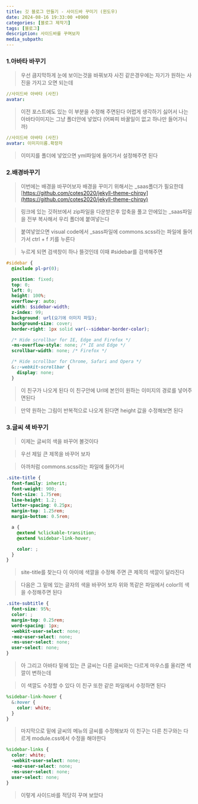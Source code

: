 ```yaml
---
title: 깃 블로그 만들기 - 사이드바 꾸미기 (윈도우)
date: 2024-08-16 19:33:00 +0900
categories: [블로그 제작기]
tags: [블로그]
description: 사이드바를 꾸며보자
media_subpath:
---
```


### 1.아바타 바꾸기

> 우선 큼지막하게 눈에 보이는것을 바꿔보자 사진 같은경우에는 자기가 원하는 사진을 가지고 오면 되는데

```yml
//사이드바 아바타 (사진)
avatar:

```

> 이전 포스트에도 있는 이 부분을 수정해 주면된다 어렵게 생각하기 싫어서 나는 아바타이미지는 그냥 폴더안에 넣었다
> (어짜피 바꿀일이 없고 하나만 들어가니까)

```yml
//사이드바 아바타 (사진)
avatar: 이미지이름.확장자

```

> 이미지를 폴더에 넣었으면 yml파일에 들어가서 설정해주면 된다

### 2.배경바꾸기

> 이번에는 배경을 바꾸어보자 배경을 꾸미기 위해서는 \_saas폴더가 필요한데
> [https://github.com/cotes2020/jekyll-theme-chirpy](https://github.com/cotes2020/jekyll-theme-chirpy)

> 링크에 있는 깃허브에서 zip파일을 다운받은후 압축을 풀고 안에있는 \_saas파일을 전부 복사해서 우리 폴더에 붙여넣는다

> 붙여넣었으면 visual code에서 \_sass파일에 commons.scss라는 파일에 들어가서 ctrl + f 키를 누른다

> 누르게 되면 검색창이 하나 뜰것인데 이때 #sidebar를 검색해주면

```scss
#sidebar {
  @include pl-pr(0);

  position: fixed;
  top: 0;
  left: 0;
  height: 100%;
  overflow-y: auto;
  width: $sidebar-width;
  z-index: 99;
  background: url(요기에 이미지 파일);
  background-size: cover;
  border-right: 1px solid var(--sidebar-border-color);

  /* Hide scrollbar for IE, Edge and Firefox */
  -ms-overflow-style: none; /* IE and Edge */
  scrollbar-width: none; /* Firefox */

  /* Hide scrollbar for Chrome, Safari and Opera */
  &::-webkit-scrollbar {
    display: none;
  }

```

> 이 친구가 나오게 된다 이 친구안에 Url에 본인이 원하는 이미지의 경로를 넣어주면된다

> 만약 원하는 그림이 반복적으로 나오게 된다면 height 값을 수정해보면 된다

### 3.글씨 색 바꾸기

> 이제는 글씨의 색을 바꾸어 볼것이다

> 우선 제일 큰 제목을 바꾸어 보자

> 아까처럼 commons.scss라는 파일에 들어가서

```scss
.site-title {
  font-family: inherit;
  font-weight: 900;
  font-size: 1.75rem;
  line-height: 1.2;
  letter-spacing: 0.25px;
  margin-top: 1.25rem;
  margin-bottom: 0.5rem;

  a {
    @extend %clickable-transition;
    @extend %sidebar-link-hover;

    color: ;
  }
}
```

> site-title를 찾는다 이 아이에 색깔을 수정해 주면 큰 제목의 색깔이 달라진다

> 다음은 그 밑에 있는 글자의 색을 바꾸어 보자 위와 똑같은 파일에서 color의 색을 수정해주면 된다

```scss
.site-subtitle {
  font-size: 95%;
  color: ;
  margin-top: 0.25rem;
  word-spacing: 1px;
  -webkit-user-select: none;
  -moz-user-select: none;
  -ms-user-select: none;
  user-select: none;
}
```

> 아 그리고 아바타 밑에 있는 큰 글씨는 다른 글씨와는 다르게 마우스를 올리면 색깔이 변하는데

> 이 색깔도 수정할 수 있다 이 친구 또한 같은 파일에서 수정하면 된다

```scss
%sidebar-link-hover {
  &:hover {
    color: white;
  }
}
```

> 마지막으로 밑에 글씨의 메뉴의 글씨를 수정해보자 이 친구는 다른 친구와는 다르게 module.css에서 수정을 해야한다

```scss
%sidebar-links {
  color: white;
  -webkit-user-select: none;
  -moz-user-select: none;
  -ms-user-select: none;
  user-select: none;
}
```

> 이렇게 사이드바를 적당히 꾸며 보았다
